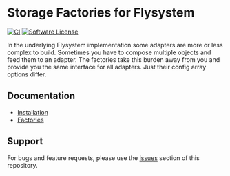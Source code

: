 # Storage Factories for Flysystem

[![CI](https://github.com/php-collective/file-storage-factories/actions/workflows/ci.yml/badge.svg?branch=master)](https://github.com/php-collective/file-storage-factories/actions/workflows/ci.yml)
[![Software License](https://img.shields.io/badge/license-MIT-brightgreen.svg?style=flat-square)](LICENSE)

In the underlying Flysystem implementation some adapters are more or less complex to build. Sometimes you have to compose multiple objects and feed them to an adapter. The factories take this burden away from you and provide you the same interface for all adapters. Just their config array options differ.

## Documentation

 * [Installation](docs/Installation.md)
 * [Factories](docs/Factories.md)

## Support

For bugs and feature requests, please use the [issues](https://github.com/php-collective/file-storage/issues) section of this repository.
